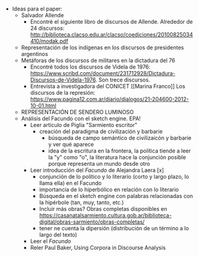 - Ideas para el paper:
	- Salvador Allende
		- Encontré el siguiente libro de discursos de Allende. Alrededor de 24 discursos: http://biblioteca.clacso.edu.ar/clacso/coediciones/20100825034410/modak.pdf
	- Representación de los indígenas en los discursos de presidentes argentinos
	- Metáforas de los discursos de militares en la dictadura del 76
		- Encontré todos los discursos de Videla de 1976: https://www.scribd.com/document/231712928/Dictadura-Discursos-de-Videla-1976. Son trece discursos.
		- Entrevista a investigadora del CONICET [[Marina Franco]] Los discursos de la represión: https://www.pagina12.com.ar/diario/dialogos/21-204600-2012-10-01.html
	- REPRESENTACIÓN DE SENDERO LUMINOSO
	- Análisis del Facundo con el sketch engine. EPA!
		- Leer artículo de Piglia "Sarmiento escritor"
			- creación del paradigma de civilización y barbarie
				- búsqueda de campo semántico de civilizaicón y barbarie y ver qué aparece
				- idea de la escritura en la frontera, la política tiende a leer la "y" como "o", la literatura hace la conjunción posible porque representa un mundo desde otro
		- Leer introducción del *Facundo* de Alejandra Laera [x]
			- conjunción de lo político y lo literario (corto y largo plazo, lo llama ella) en el Facundo
			- importancia de lo hiperbólico en relación con lo literario
			- Búsqueda en el sketch engine con palabras relacionadas con la hipérbole (tan, muy, tanto, etc.)
			- Incluir más obras? Obras completas disponibles en https://casanatalsarmiento.cultura.gob.ar/biblioteca-digital/obras-sarmiento/obras-completas/
			- tener ne cuenta la dipersión (distribución de un término a lo largo del texto)
		- Leer el *Facundo*
		- Reler Paul Baker, Using Corpora in Discourse Analysis